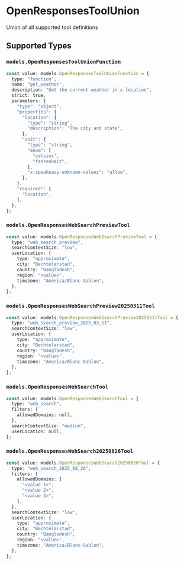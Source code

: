 # OpenResponsesToolUnion

Union of all supported tool definitions


## Supported Types

### `models.OpenResponsesToolUnionFunction`

```typescript
const value: models.OpenResponsesToolUnionFunction = {
  type: "function",
  name: "get_weather",
  description: "Get the current weather in a location",
  strict: true,
  parameters: {
    "type": "object",
    "properties": {
      "location": {
        "type": "string",
        "description": "The city and state",
      },
      "unit": {
        "type": "string",
        "enum": [
          "celsius",
          "fahrenheit",
        ],
        "x-speakeasy-unknown-values": "allow",
      },
    },
    "required": [
      "location",
    ],
  },
};
```

### `models.OpenResponsesWebSearchPreviewTool`

```typescript
const value: models.OpenResponsesWebSearchPreviewTool = {
  type: "web_search_preview",
  searchContextSize: "low",
  userLocation: {
    type: "approximate",
    city: "Bechtelarstad",
    country: "Bangladesh",
    region: "<value>",
    timezone: "America/Blanc-Sablon",
  },
};
```

### `models.OpenResponsesWebSearchPreview20250311Tool`

```typescript
const value: models.OpenResponsesWebSearchPreview20250311Tool = {
  type: "web_search_preview_2025_03_11",
  searchContextSize: "low",
  userLocation: {
    type: "approximate",
    city: "Bechtelarstad",
    country: "Bangladesh",
    region: "<value>",
    timezone: "America/Blanc-Sablon",
  },
};
```

### `models.OpenResponsesWebSearchTool`

```typescript
const value: models.OpenResponsesWebSearchTool = {
  type: "web_search",
  filters: {
    allowedDomains: null,
  },
  searchContextSize: "medium",
  userLocation: null,
};
```

### `models.OpenResponsesWebSearch20250826Tool`

```typescript
const value: models.OpenResponsesWebSearch20250826Tool = {
  type: "web_search_2025_08_26",
  filters: {
    allowedDomains: [
      "<value 1>",
      "<value 2>",
      "<value 3>",
    ],
  },
  searchContextSize: "low",
  userLocation: {
    type: "approximate",
    city: "Bechtelarstad",
    country: "Bangladesh",
    region: "<value>",
    timezone: "America/Blanc-Sablon",
  },
};
```


